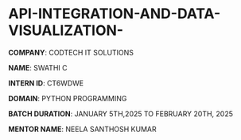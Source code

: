 # API-INTEGRATION-AND-DATA-VISUALIZATION-

**COMPANY**: CODTECH IT SOLUTIONS

**NAME**: SWATHI C

**INTERN ID**: CT6WDWE

**DOMAIN**: PYTHON PROGRAMMING

**BATCH DURATION**: JANUARY 5TH,2025 TO FEBRUARY 20TH, 2025

**MENTOR NAME**: NEELA SANTHOSH KUMAR 

#
